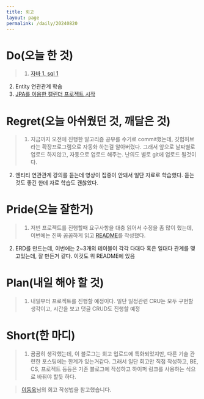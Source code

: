 ```yaml
---
title: 회고
layout: page
permalink: /daily/20240820
---
```


# Do(오늘 한 것)
>1. [자바 1, sql 1](https://github.com/Rlackdals981010/javacode)
2. Entity 연관관계 학습
3. [JPA를 이용한 캘린더 프로젝트 시작](https://github.com/Rlackdals981010/SpringJpaCalender)
# Regret(오늘 아쉬웠던 것, 깨달은 것)
>1. 지금까지 오전에 진행한 알고리즘 공부를 수기로 commit했는데, 깃헙허브 라는 확장프로그램으로 자동화 하는걸 알아버렸다. 그래서 앞으로 날짜별로 업로드 하지않고, 자동으로 업로드 해주는. 난의도 별로 git에 업로드 될것이다.
2. 엔티티 연관관계 강의를 듣는데 영상이 집중이 안돼서 일단 자료로 학습했다. 듣는것도 좋긴 한데 자료 학습도 괜찮았다.

# Pride(오늘 잘한거)
>1. 저번 프로젝트를 진행할때 요구사항을 대충 읽어서 수정을 좀 많이 했는데, 이번에는 진짜 꼼꼼하게 읽고 [README](https://github.com/Rlackdals981010/SpringJpaCalender/blob/main/README.md)를 작성했다.
2. ERD를 만드는데, 이번에는 2~3개의 테이블이 각각 다대다 혹은 일대다 관계를 맺고있는데, 잘 만든거 같다. 이것도 위 README에 있음

# Plan(내일 해야 할 것)
>1. 내일부터 프로젝트를 진행할 예정이다. 일단 일정관련 CRU는 모두 구현할 생각이고, 시간을 보고 댓글 CRUD도 진행할 예정

# Short(한 마디)
>1. 곰곰히 생각했는데, 이 블로그는 회고 업로드에 특화되었지만, 다른 기술 관련한 포스팅에는 한계가 있는거같다. 그래서 일단 회고만 직접 작성하고, BE, CS, 프로젝트 등등은 기존 블로그에 작성하고 하이퍼 링크를 사용하는 식으로 바꿔야 할듯 하다. 

> [이동욱](https://dongwooklee96.github.io/)님의 회고 작성법을 참고했습니다.